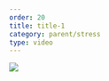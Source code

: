 ```yaml
---
order: 20
title: title-1
category: parent/stress
type: video
---
```


[![](../../static/images/crisis-cover.webp)](../../static/videos/crisis.mp4)
